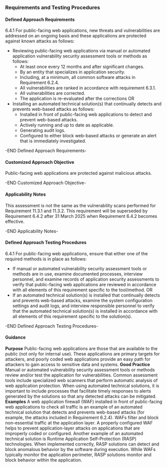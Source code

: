 ### Requirements and Testing Procedures

#### Defined Approach Requirements
6.4.1 For public-facing web applications, new threats and vulnerabilities are addressed on an ongoing basis and these applications are protected against known attacks as follows:
- Reviewing public-facing web applications via manual or automated application vulnerability security assessment tools or methods as follows:
	- At least once every 12 months and after significant changes.
	- By an entity that specializes in application security.
	- Including, at a minimum, all common software attacks in Requirement 6.2.4.
	- All vulnerabilities are ranked in accordance with requirement 6.3.1.
	- All vulnerabilities are corrected.
	- The application is re-evaluated after the corrections
OR
- Installing an automated technical solution(s) that continually detects and prevents web-based attacks as follows:
	- Installed in front of public-facing web applications to detect and prevent web-based attacks.
	- Actively running and up to date as applicable.
	- Generating audit logs.
	- Configured to either block web-based attacks or generate an alert that is immediately investigated.

-END Defined Approach Requirements- 
#### Customized Approach Objective
Public-facing web applications are protected against malicious attacks.

-END Customized Approach Objective- 
#### Applicability Notes
This assessment is not the same as the vulnerability scans performed for Requirement 11.3.1 and 11.3.2.
This requirement will be superseded by Requirement 6.4.2 after 31 March 2025 when Requirement 6.4.2 becomes effective.

-END Applicability Notes- 
#### Defined Approach Testing Procedures
6.4.1 For public-facing web applications, ensure that either one of the required methods is in place as follows:
- If manual or automated vulnerability security assessment tools or methods are in use, examine documented processes, interview personnel, and examine records of application security assessments to verify that public-facing web applications are reviewed in accordance with all elements of this requirement specific to the tool/method.
OR
- If an automated technical solution(s) is installed that continually detects and prevents web-based attacks, examine the system configuration settings and audit logs, and interview responsible personnel to verify that the automated technical solution(s) is installed in accordance with all elements of this requirement specific to the solution(s).

-END Defined Approach Testing Procedures- 
#### Guidance
**Purpose**
Public-facing web applications are those that are available to the public (not only for internal use). These applications are primary targets for attackers, and poorly coded web applications provide an easy path for attackers to gain access to sensitive data and systems.
**Good Practice**
Manual or automated vulnerability security assessment tools or methods review and/or test the application for vulnerabilities.
Common assessment tools include specialized web scanners that perform automatic analysis of web application protection.
When using automated technical solutions, it is important to include processes that facilitate timely responses to alerts generated by the solutions so that any detected attacks can be mitigated.
**Examples**
A web application firewall (WAF) installed in front of public-facing web applications to check all traffic is an example of an automated technical solution that detects and prevents web-based attacks (for example, the attacks included in Requirement 6.2.4). WAFs filter and block non-essential traffic at the application layer. A properly configured WAF helps to prevent application-layer attacks on applications that are improperly coded or configured.
Another example of an automated technical solution is Runtime Application Self-Protection (RASP) technologies. When implemented correctly, RASP solutions can detect and block anomalous behavior by the software during execution. While WAFs typically monitor the application perimeter, RASP solutions monitor and block behavior within the application.